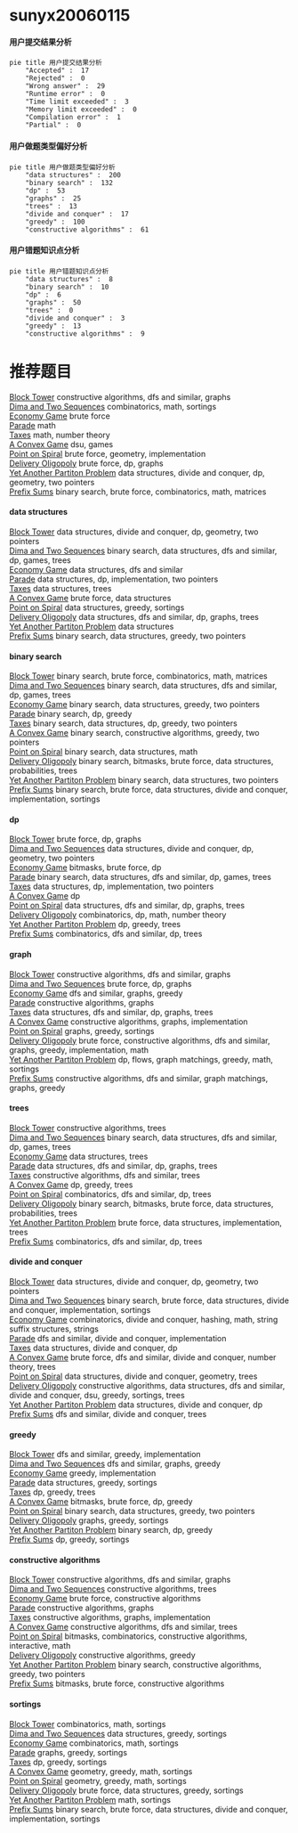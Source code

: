 # sunyx20060115
<!-- tabs:start -->
#### **用户提交结果分析**

```mermaid
pie title 用户提交结果分析
    "Accepted" :  17
    "Rejected" :  0
    "Wrong answer" :  29
    "Runtime error" :  0
    "Time limit exceeded" :  3
    "Memory limit exceeded" :  0
    "Compilation error" :  1
    "Partial" :  0
```
#### **用户做题类型偏好分析**

```mermaid
pie title 用户做题类型偏好分析
    "data structures" :  200
    "binary search" :  132
    "dp" :  53
    "graphs" :  25
    "trees" :  13
    "divide and conquer" :  17
    "greedy" :  100
    "constructive algorithms" :  61
```
#### **用户错题知识点分析**

```mermaid
pie title 用户错题知识点分析
    "data structures" :  8
    "binary search" :  10
    "dp" :  6
    "graphs" :  50
    "trees" :  0
    "divide and conquer" :  3
    "greedy" :  13
    "constructive algorithms" :  9
```
<!-- tabs:end -->
# 推荐题目
[Block Tower](http://codeforces.com/problemset/problem/327/D)		constructive algorithms,
                        dfs and similar,
                        graphs		  
[Dima and Two Sequences](http://codeforces.com/problemset/problem/272/D)		combinatorics,
                        math,
                        sortings		  
[Economy Game](http://codeforces.com/problemset/problem/681/B)		brute force		  
[Parade](http://codeforces.com/problemset/problem/733/B)		math		  
[Taxes](https://codeforces.com/contest/736/problem/B)		math,
                        number theory		  
[A Convex Game](http://codeforces.com/problemset/problem/1434/E)		dsu,
                        games		  
[Point on Spiral](http://codeforces.com/problemset/problem/279/A)		brute force,
                        geometry,
                        implementation		  
[Delivery Oligopoly](http://codeforces.com/problemset/problem/1155/F)		brute force,
                        dp,
                        graphs		  
[Yet Another Partiton Problem](http://codeforces.com/problemset/problem/1175/G)		data structures,
                        divide and conquer,
                        dp,
                        geometry,
                        two pointers		  
[Prefix Sums](http://codeforces.com/problemset/problem/837/F)		binary search,
                        brute force,
                        combinatorics,
                        math,
                        matrices		  
<!-- tabs:start -->
#### **data structures**
[Block Tower](http://codeforces.com/problemset/problem/1175/G)		data structures,
                        divide and conquer,
                        dp,
                        geometry,
                        two pointers		  
[Dima and Two Sequences](http://codeforces.com/problemset/problem/1099/F)		binary search,
                        data structures,
                        dfs and similar,
                        dp,
                        games,
                        trees		  
[Economy Game](http://codeforces.com/problemset/problem/797/D)		data structures,
                        dfs and similar		  
[Parade](http://codeforces.com/problemset/problem/1196/D2)		data structures,
                        dp,
                        implementation,
                        two pointers		  
[Taxes](http://codeforces.com/problemset/problem/916/E)		data structures,
                        trees		  
[A Convex Game](http://codeforces.com/problemset/problem/1491/I)		brute force,
                        data structures		  
[Point on Spiral](http://codeforces.com/problemset/problem/1165/B)		data structures,
                        greedy,
                        sortings		  
[Delivery Oligopoly](http://codeforces.com/problemset/problem/1111/E)		data structures,
                        dfs and similar,
                        dp,
                        graphs,
                        trees		  
[Yet Another Partiton Problem](http://codeforces.com/problemset/problem/1332/G)		data structures		  
[Prefix Sums](http://codeforces.com/problemset/problem/954/G)		binary search,
                        data structures,
                        greedy,
                        two pointers		  
#### **binary search**
[Block Tower](http://codeforces.com/problemset/problem/837/F)		binary search,
                        brute force,
                        combinatorics,
                        math,
                        matrices		  
[Dima and Two Sequences](http://codeforces.com/problemset/problem/1099/F)		binary search,
                        data structures,
                        dfs and similar,
                        dp,
                        games,
                        trees		  
[Economy Game](http://codeforces.com/problemset/problem/954/G)		binary search,
                        data structures,
                        greedy,
                        two pointers		  
[Parade](http://codeforces.com/problemset/problem/11/E)		binary search,
                        dp,
                        greedy		  
[Taxes](http://codeforces.com/problemset/problem/1492/C)		binary search,
                        data structures,
                        dp,
                        greedy,
                        two pointers		  
[A Convex Game](http://codeforces.com/problemset/problem/1463/D)		binary search,
                        constructive algorithms,
                        greedy,
                        two pointers		  
[Point on Spiral](http://codeforces.com/problemset/problem/1490/G)		binary search,
                        data structures,
                        math		  
[Delivery Oligopoly](http://codeforces.com/problemset/problem/1479/D)		binary search,
                        bitmasks,
                        brute force,
                        data structures,
                        probabilities,
                        trees		  
[Yet Another Partiton Problem](http://codeforces.com/problemset/problem/1436/E)		binary search,
                        data structures,
                        two pointers		  
[Prefix Sums](http://codeforces.com/problemset/problem/1461/D)		binary search,
                        brute force,
                        data structures,
                        divide and conquer,
                        implementation,
                        sortings		  
#### **dp**
[Block Tower](http://codeforces.com/problemset/problem/1155/F)		brute force,
                        dp,
                        graphs		  
[Dima and Two Sequences](http://codeforces.com/problemset/problem/1175/G)		data structures,
                        divide and conquer,
                        dp,
                        geometry,
                        two pointers		  
[Economy Game](http://codeforces.com/problemset/problem/744/C)		bitmasks,
                        brute force,
                        dp		  
[Parade](http://codeforces.com/problemset/problem/1099/F)		binary search,
                        data structures,
                        dfs and similar,
                        dp,
                        games,
                        trees		  
[Taxes](http://codeforces.com/problemset/problem/1196/D2)		data structures,
                        dp,
                        implementation,
                        two pointers		  
[A Convex Game](https://codeforces.com/contest/699/problem/C)		dp		  
[Point on Spiral](http://codeforces.com/problemset/problem/1111/E)		data structures,
                        dfs and similar,
                        dp,
                        graphs,
                        trees		  
[Delivery Oligopoly](http://codeforces.com/problemset/problem/839/D)		combinatorics,
                        dp,
                        math,
                        number theory		  
[Yet Another Partiton Problem](http://codeforces.com/problemset/problem/1280/D)		dp,
                        greedy,
                        trees		  
[Prefix Sums](https://codeforces.com/contest/1173/problem/D)		combinatorics,
                        dfs and similar,
                        dp,
                        trees		  
#### **graph**
[Block Tower](http://codeforces.com/problemset/problem/327/D)		constructive algorithms,
                        dfs and similar,
                        graphs		  
[Dima and Two Sequences](http://codeforces.com/problemset/problem/1155/F)		brute force,
                        dp,
                        graphs		  
[Economy Game](http://codeforces.com/problemset/problem/240/E)		dfs and similar,
                        graphs,
                        greedy		  
[Parade](http://codeforces.com/problemset/problem/1065/B)		constructive algorithms,
                        graphs		  
[Taxes](http://codeforces.com/problemset/problem/1111/E)		data structures,
                        dfs and similar,
                        dp,
                        graphs,
                        trees		  
[A Convex Game](http://codeforces.com/problemset/problem/1301/D)		constructive algorithms,
                        graphs,
                        implementation		  
[Point on Spiral](http://codeforces.com/problemset/problem/437/C)		graphs,
                        greedy,
                        sortings		  
[Delivery Oligopoly](http://codeforces.com/problemset/problem/1487/C)		brute force,
                        constructive algorithms,
                        dfs and similar,
                        graphs,
                        greedy,
                        implementation,
                        math		  
[Yet Another Partiton Problem](http://codeforces.com/problemset/problem/1437/C)		dp,
                        flows,
                        graph matchings,
                        greedy,
                        math,
                        sortings		  
[Prefix Sums](http://codeforces.com/problemset/problem/1470/D)		constructive algorithms,
                        dfs and similar,
                        graph matchings,
                        graphs,
                        greedy		  
#### **trees**
[Block Tower](https://codeforces.com/contest/902/problem/C)		constructive algorithms,
                        trees		  
[Dima and Two Sequences](http://codeforces.com/problemset/problem/1099/F)		binary search,
                        data structures,
                        dfs and similar,
                        dp,
                        games,
                        trees		  
[Economy Game](http://codeforces.com/problemset/problem/916/E)		data structures,
                        trees		  
[Parade](http://codeforces.com/problemset/problem/1111/E)		data structures,
                        dfs and similar,
                        dp,
                        graphs,
                        trees		  
[Taxes](http://codeforces.com/problemset/problem/29/D)		constructive algorithms,
                        dfs and similar,
                        trees		  
[A Convex Game](http://codeforces.com/problemset/problem/1280/D)		dp,
                        greedy,
                        trees		  
[Point on Spiral](https://codeforces.com/contest/1173/problem/D)		combinatorics,
                        dfs and similar,
                        dp,
                        trees		  
[Delivery Oligopoly](http://codeforces.com/problemset/problem/1479/D)		binary search,
                        bitmasks,
                        brute force,
                        data structures,
                        probabilities,
                        trees		  
[Yet Another Partiton Problem](http://codeforces.com/problemset/problem/1511/C)		brute force,
                        data structures,
                        implementation,
                        trees		  
[Prefix Sums](http://codeforces.com/problemset/problem/1499/F)		combinatorics,
                        dfs and similar,
                        dp,
                        trees		  
#### **divide and conquer**
[Block Tower](http://codeforces.com/problemset/problem/1175/G)		data structures,
                        divide and conquer,
                        dp,
                        geometry,
                        two pointers		  
[Dima and Two Sequences](http://codeforces.com/problemset/problem/1461/D)		binary search,
                        brute force,
                        data structures,
                        divide and conquer,
                        implementation,
                        sortings		  
[Economy Game](http://codeforces.com/problemset/problem/1466/G)		combinatorics,
                        divide and conquer,
                        hashing,
                        math,
                        string suffix structures,
                        strings		  
[Parade](http://codeforces.com/problemset/problem/1490/D)		dfs and similar,
                        divide and conquer,
                        implementation		  
[Taxes](https://codeforces.com/contest/1483/problem/C)		data structures,
                        divide and conquer,
                        dp		  
[A Convex Game](http://codeforces.com/problemset/problem/1491/E)		brute force,
                        dfs and similar,
                        divide and conquer,
                        number theory,
                        trees		  
[Point on Spiral](http://codeforces.com/problemset/problem/1303/G)		data structures,
                        divide and conquer,
                        geometry,
                        trees		  
[Delivery Oligopoly](http://codeforces.com/problemset/problem/1494/D)		constructive algorithms,
                        data structures,
                        dfs and similar,
                        divide and conquer,
                        dsu,
                        greedy,
                        sortings,
                        trees		  
[Yet Another Partiton Problem](http://codeforces.com/problemset/problem/1482/E)		data structures,
                        divide and conquer,
                        dp		  
[Prefix Sums](http://codeforces.com/problemset/problem/566/C)		dfs and similar,
                        divide and conquer,
                        trees		  
#### **greedy**
[Block Tower](http://codeforces.com/problemset/problem/526/B)		dfs and similar,
                        greedy,
                        implementation		  
[Dima and Two Sequences](http://codeforces.com/problemset/problem/240/E)		dfs and similar,
                        graphs,
                        greedy		  
[Economy Game](http://codeforces.com/problemset/problem/1172/A)		greedy,
                        implementation		  
[Parade](http://codeforces.com/problemset/problem/1165/B)		data structures,
                        greedy,
                        sortings		  
[Taxes](http://codeforces.com/problemset/problem/1280/D)		dp,
                        greedy,
                        trees		  
[A Convex Game](http://codeforces.com/problemset/problem/1395/C)		bitmasks,
                        brute force,
                        dp,
                        greedy		  
[Point on Spiral](http://codeforces.com/problemset/problem/954/G)		binary search,
                        data structures,
                        greedy,
                        two pointers		  
[Delivery Oligopoly](http://codeforces.com/problemset/problem/437/C)		graphs,
                        greedy,
                        sortings		  
[Yet Another Partiton Problem](http://codeforces.com/problemset/problem/11/E)		binary search,
                        dp,
                        greedy		  
[Prefix Sums](http://codeforces.com/problemset/problem/1286/A)		dp,
                        greedy,
                        sortings		  
#### **constructive algorithms**
[Block Tower](http://codeforces.com/problemset/problem/327/D)		constructive algorithms,
                        dfs and similar,
                        graphs		  
[Dima and Two Sequences](https://codeforces.com/contest/902/problem/C)		constructive algorithms,
                        trees		  
[Economy Game](http://codeforces.com/problemset/problem/7/A)		brute force,
                        constructive algorithms		  
[Parade](http://codeforces.com/problemset/problem/1065/B)		constructive algorithms,
                        graphs		  
[Taxes](http://codeforces.com/problemset/problem/1301/D)		constructive algorithms,
                        graphs,
                        implementation		  
[A Convex Game](http://codeforces.com/problemset/problem/29/D)		constructive algorithms,
                        dfs and similar,
                        trees		  
[Point on Spiral](http://codeforces.com/problemset/problem/1365/G)		bitmasks,
                        combinatorics,
                        constructive algorithms,
                        interactive,
                        math		  
[Delivery Oligopoly](http://codeforces.com/problemset/problem/1493/A)		constructive algorithms,
                        greedy		  
[Yet Another Partiton Problem](http://codeforces.com/problemset/problem/1463/D)		binary search,
                        constructive algorithms,
                        greedy,
                        two pointers		  
[Prefix Sums](https://codeforces.com/contest/1456/problem/B)		bitmasks,
                        brute force,
                        constructive algorithms		  
#### **sortings**
[Block Tower](http://codeforces.com/problemset/problem/272/D)		combinatorics,
                        math,
                        sortings		  
[Dima and Two Sequences](http://codeforces.com/problemset/problem/1165/B)		data structures,
                        greedy,
                        sortings		  
[Economy Game](http://codeforces.com/problemset/problem/1475/E)		combinatorics,
                        math,
                        sortings		  
[Parade](http://codeforces.com/problemset/problem/437/C)		graphs,
                        greedy,
                        sortings		  
[Taxes](http://codeforces.com/problemset/problem/1286/A)		dp,
                        greedy,
                        sortings		  
[A Convex Game](https://codeforces.com/contest/1496/problem/C)		geometry,
                        greedy,
                        math,
                        sortings		  
[Point on Spiral](http://codeforces.com/problemset/problem/1495/A)		geometry,
                        greedy,
                        math,
                        sortings		  
[Delivery Oligopoly](http://codeforces.com/problemset/problem/1497/A)		brute force,
                        data structures,
                        greedy,
                        sortings		  
[Yet Another Partiton Problem](http://codeforces.com/problemset/problem/1427/A)		math,
                        sortings		  
[Prefix Sums](http://codeforces.com/problemset/problem/1461/D)		binary search,
                        brute force,
                        data structures,
                        divide and conquer,
                        implementation,
                        sortings		  
<!-- tabs:end -->
